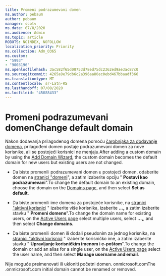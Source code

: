 ```yaml
---
title: Promeni podrazumevani domen
ms.author: pebaum
author: pebaum
manager: scotv
ms.date: 07/8/2020
ms.audience: Admin
ms.topic: article
ROBOTS: NOINDEX, NOFOLLOW
localization_priority: Priority
ms.collection: Adm_O365
ms.custom:
- "5993"
- "9003196"
ms.openlocfilehash: 3ac582f65d00753d78ed75dc2362ed9ae3ac87c0
ms.sourcegitcommit: 4265a9e79db6c2a396aa80ec0ebd467bbaadf366
ms.translationtype: MT
ms.contentlocale: sr-Latn-RS
ms.lasthandoff: 07/08/2020
ms.locfileid: "45088433"
---
```

# <a name="change-default-domain"></a><span data-ttu-id="86e32-102">Promeni podrazumevani domen</span><span class="sxs-lookup"><span data-stu-id="86e32-102">Change default domain</span></span>

<span data-ttu-id="86e32-103">Nakon dodavanja prilagođenog domena pomoću [čarobnjaka za dodavanje domena](https://portal.office.com/adminportal/home#/Domains/Wizard), prilagođeni domen postaje podrazumevani domen za nove korisnike, ali se postojeći korisnici ne menjaju.</span><span class="sxs-lookup"><span data-stu-id="86e32-103">After adding a custom domain by using the [Add Domain Wizard](https://portal.office.com/adminportal/home#/Domains/Wizard), the custom domain becomes the default domain for new users but existing users are not changed.</span></span>

- <span data-ttu-id="86e32-104">Da biste promenili podrazumevani domen u postojeći domen, odaberite domen na [stranici "domeni](https://admin.microsoft.com/Adminportal/Home#/Domains)", a zatim izaberite opciju " **Postavi kao podrazumevani**".</span><span class="sxs-lookup"><span data-stu-id="86e32-104">To change the default domain to an existing domain, choose the domain on the [Domains page](https://admin.microsoft.com/Adminportal/Home#/Domains), and then select **Set as default**.</span></span>

- <span data-ttu-id="86e32-105">Da biste promenili ime domena za postojeće korisnike, na [stranici "aktivni korisnici](https://admin.microsoft.com/Adminportal/Home#/users) " izaberite više korisnika, izaberite **...,** a zatim izaberite stavku " **Promeni domene**".</span><span class="sxs-lookup"><span data-stu-id="86e32-105">To change the domain name for existing users, on the  [Active Users page](https://admin.microsoft.com/Adminportal/Home#/users) select multiple users, select  **...,**, and then select  **Change domains**.</span></span>

- <span data-ttu-id="86e32-106">Da biste promenili domen ili dodali pseudonim za jednog korisnika, na [stranici "aktivni korisnici](https://admin.microsoft.com/Adminportal/Home#/users) " izaberite korisničko ime, a zatim izaberite stavku " **Upravljanje korisničkim imenom i e-poštom**".</span><span class="sxs-lookup"><span data-stu-id="86e32-106">To change the domain or add an alias for a single user, on the [Active Users page](https://admin.microsoft.com/Adminportal/Home#/users) select the user name, and then select  **Manage username and email**.</span></span>

<span data-ttu-id="86e32-107">Nije moguće preimenovati ili ukloniti početni domen. onmicrosoft.com</span><span class="sxs-lookup"><span data-stu-id="86e32-107">The .onmicrosoft.com initial domain cannot be renamed or removed.</span></span>